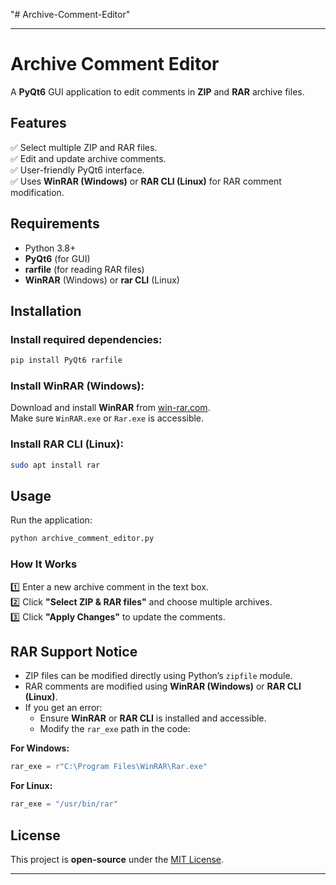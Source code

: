 "# Archive-Comment-Editor" 

---

# **Archive Comment Editor**  
A **PyQt6** GUI application to edit comments in **ZIP** and **RAR** archive files.  

## **Features**  
✅ Select multiple ZIP and RAR files.  
✅ Edit and update archive comments.  
✅ User-friendly PyQt6 interface.  
✅ Uses **WinRAR (Windows)** or **RAR CLI (Linux)** for RAR comment modification.  

## **Requirements**  
- Python 3.8+  
- **PyQt6** (for GUI)  
- **rarfile** (for reading RAR files)  
- **WinRAR** (Windows) or **rar CLI** (Linux)  

## **Installation**  
### Install required dependencies:  
```bash
pip install PyQt6 rarfile
```
### Install **WinRAR** (Windows):  
Download and install **WinRAR** from [win-rar.com](https://www.win-rar.com/).  
Make sure `WinRAR.exe` or `Rar.exe` is accessible.  

### Install **RAR CLI** (Linux):  
```bash
sudo apt install rar
```

## **Usage**  
Run the application:  
```bash
python archive_comment_editor.py
```

### **How It Works**  
1️⃣ Enter a new archive comment in the text box.  
2️⃣ Click **"Select ZIP & RAR files"** and choose multiple archives.  
3️⃣ Click **"Apply Changes"** to update the comments.  

## **RAR Support Notice**  
- ZIP files can be modified directly using Python’s `zipfile` module.  
- RAR comments are modified using **WinRAR (Windows)** or **RAR CLI (Linux)**.  
- If you get an error:  
  - Ensure **WinRAR** or **RAR CLI** is installed and accessible.  
  - Modify the `rar_exe` path in the code:  

**For Windows:**  
```python
rar_exe = r"C:\Program Files\WinRAR\Rar.exe"
```
**For Linux:**  
```python
rar_exe = "/usr/bin/rar"
```

## **License**  
This project is **open-source** under the [MIT License](LICENSE).  

---

